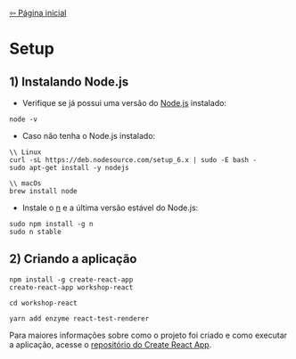 [⇦ Página inicial](./README.md)
# Setup

## 1) Instalando Node.js

* Verifique se já possui uma versão do [Node.js](https://nodejs.org) instalado:

```
node -v
```

* Caso não tenha o Node.js instalado:

```
\\ Linux
curl -sL https://deb.nodesource.com/setup_6.x | sudo -E bash -
sudo apt-get install -y nodejs

\\ macOs
brew install node
```

* Instale o [n](https://github.com/tj/n) e a última versão estável do Node.js:
```
sudo npm install -g n
sudo n stable
```

## 2) Criando a aplicação

```
npm install -g create-react-app
create-react-app workshop-react

cd workshop-react

yarn add enzyme react-test-renderer
```

Para maiores informações sobre como o projeto foi criado e como executar a aplicação, acesse o [repositório do Create React App](https://github.com/facebookincubator/create-react-app).
